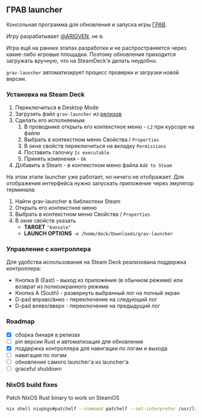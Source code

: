 ## ГРАВ launcher

Консольная программа для обновления и запуска игры [ГРАВ](https://arigven.games/grav/).

Игру разрабатывает [@ARIGVEN](https://github.com/arigven), не я.

Игра ещё на ранних этапах разработки и не распространяется через какие-либо игровые площадки.
Поэтому обновления приходится загружать вручную, что на SteamDeck'e делать неудобно.

`grav-launcher` автоматизирует процесс проверки и загрузки новой версии.

### Установка на Steam Deck

1. Переключиться в Desktop Mode
1. Загрузить файл `grav-launcher` из [релизов](https://github.com/ejiektpobehuk/grav-launcher/releases)
1. Сделать его исполняемым
    1. В проводнике открыть его контекстное меню - `L2` при курсоре на файле
    1. Выбрать в контекстном меню Свойства / `Properties`
    1. В окне свойств переключиться на вкладку `Permissions`
    1. Поставить галочку `Is executable`
    1. Принять изменения - `Ok`
1. Добавить в Steam - в контекстном меню файла `Add to Steam`

На этом этапе launcher уже работает, но ничего не отображает.
Для отображения интерфейса нужно запускать приложение через эмулятор терминала:

1. Найти grav-launcher в библиотеки Steam
1. Открыть его контекстное меню
1. Выбрать в контекстном меню Свойства / `Properties`
1. В окне свойств указать
    - **TARGET** `"konsole"`
    - **LAUNCH OPTIONS** `-e /home/deck/Downloads/grav-launcher`

### Управление с контроллера

Для удобства использования на Steam Deck реализована поддержка контроллера:

- Кнопка B (East) - выход из приложения (в обычном режиме) или возврат из полноэкранного режима
- Кнопка A (South) - развернуть выбранный лог на полный экран
- D-pad вправо/вниз - переключение на следующий лог
- D-pad влево/вверх - переключение на предыдущий лог

### Roadmap

- [x] сборка бинаря в релизах
- [ ] pin версии Rust и автоматизация для обновления
- [x] поддержка контроллера для навигации по логам и выхода
- [ ] навигация по логам
- [ ] обновление самого launcher'а из launcher'a
- [ ] graceful shutdown

### NixOS build fixes

Patch NixOS Rust binary to work on SteamOS

```sh
nix shell nixpkgs#patchelf --command patchelf --set-interpreter /usr/lib64/ld-linux-x86-64.so.2 target/release/grav-launcher
```
